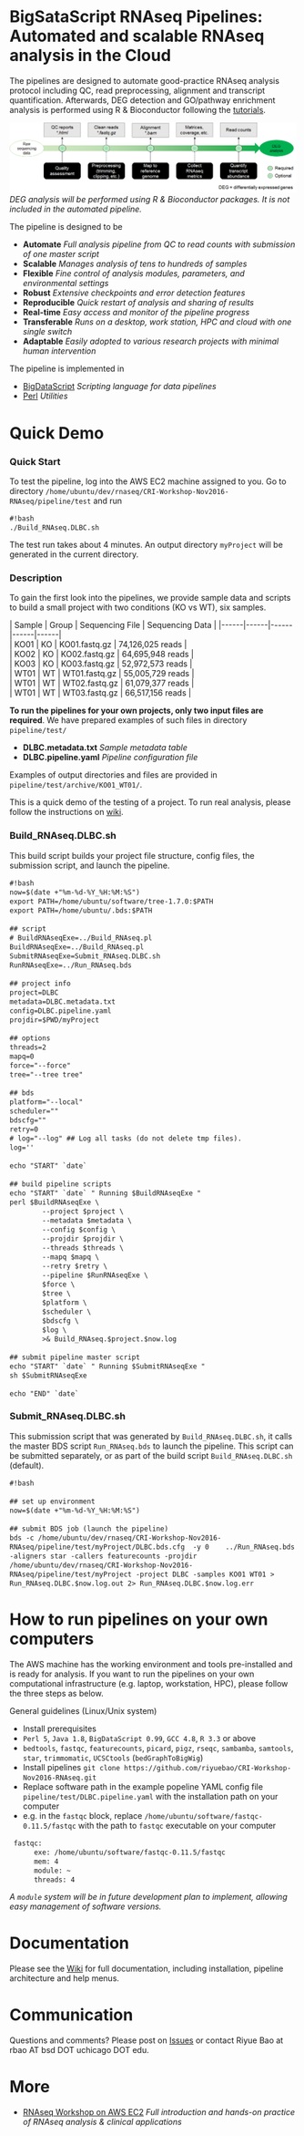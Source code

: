 # BigSataScript RNAseq Pipelines: Automated and scalable RNAseq analysis in the Cloud

The pipelines are designed to automate good-practice RNAseq analysis protocol including QC, read preprocessing, alignment and transcript quantification. Afterwards, DEG detection and GO/pathway enrichment analysis is performed using R & Bioconductor following the [tutorials](https://github.com/riyuebao/CRI-Workshop-Nov2016-RNAseq/blob/master/Run_RNAseq.tutorial.rendered.ipynb).

![GitHub Logo](https://github.com/cribioinfo/CRI-Workshop-AMIA-2016-RNAseq/blob/master/notebook_ext/ipynb_data/assets/Figure29.png)
*DEG analysis will be performed using R & Bioconductor packages. It is not included in the automated pipeline.*

The pipeline is designed to be

* **Automate** *Full analysis pipeline from QC to read counts with submission of one master script*
* **Scalable** *Manages analysis of tens to hundreds of samples*
* **Flexible** *Fine control of analysis modules, parameters, and environmental settings*
* **Robust** *Extensive checkpoints and error detection features*
* **Reproducible** *Quick restart of analysis and sharing of results*
* **Real-time** *Easy access and monitor of the pipeline progress*
* **Transferable** *Runs on a desktop, work station, HPC and cloud with one single switch*
* **Adaptable** *Easily adopted to various research projects with minimal human intervention*

The pipeline is implemented in 

* [BigDataScript](http://pcingola.github.io/BigDataScript/) *Scripting language for data pipelines*
* [Perl](https://www.perl.org/) *Utilities*

# Quick Demo

### Quick Start

To test the pipeline, log into the AWS EC2 machine assigned to you. 
Go to directory `/home/ubuntu/dev/rnaseq/CRI-Workshop-Nov2016-RNAseq/pipeline/test` and run 
 
```
#!bash
./Build_RNAseq.DLBC.sh
```

The test run takes about 4 minutes. An output directory `myProject` will be generated in the current directory. 

### Description

To gain the first look into the pipelines, we provide sample data and scripts to build a small project with two conditions (KO vs WT), six samples.

| Sample | Group | Sequencing File | Sequencing Data |
|------|------|------|------|------|   
| KO01 | KO | KO01.fastq.gz | 74,126,025 reads |   
| KO02 | KO | KO02.fastq.gz | 64,695,948 reads |   
| KO03 | KO | KO03.fastq.gz | 52,972,573 reads |   
| WT01 | WT | WT01.fastq.gz | 55,005,729 reads |   
| WT01 | WT | WT02.fastq.gz | 61,079,377 reads |   
| WT01 | WT | WT03.fastq.gz | 66,517,156 reads | 

**To run the pipelines for your own projects, only two input files are required**. We have prepared examples of such files in directory `pipeline/test/`

* **DLBC.metadata.txt** *Sample metadata table*
* **DLBC.pipeline.yaml** *Pipeline configuration file*

Examples of output directories and files are provided in `pipeline/test/archive/KO01_WT01/`. 

This is a quick demo of the testing of a project. To run real analysis, please follow the instructions on [wiki](https://github.com/riyuebao/CRI-Workshop-Nov2016-RNAseq/wiki).

### Build_RNAseq.DLBC.sh

This build script builds your project file structure, config files, the submission script, and launch the pipeline.

```
#!bash
now=$(date +"%m-%d-%Y_%H:%M:%S")
export PATH=/home/ubuntu/software/tree-1.7.0:$PATH
export PATH=/home/ubuntu/.bds:$PATH

## script
# BuildRNAseqExe=../Build_RNAseq.pl
BuildRNAseqExe=../Build_RNAseq.pl
SubmitRNAseqExe=Submit_RNAseq.DLBC.sh
RunRNAseqExe=../Run_RNAseq.bds

## project info
project=DLBC
metadata=DLBC.metadata.txt
config=DLBC.pipeline.yaml
projdir=$PWD/myProject

## options
threads=2
mapq=0
force="--force"
tree="--tree tree"

## bds
platform="--local"
scheduler=""
bdscfg=""
retry=0
# log="--log" ## Log all tasks (do not delete tmp files).
log=''

echo "START" `date`

## build pipeline scripts
echo "START" `date` " Running $BuildRNAseqExe "
perl $BuildRNAseqExe \
        --project $project \
        --metadata $metadata \
        --config $config \
        --projdir $projdir \
        --threads $threads \
        --mapq $mapq \
        --retry $retry \
        --pipeline $RunRNAseqExe \
        $force \
        $tree \
        $platform \
        $scheduler \
        $bdscfg \
        $log \
        >& Build_RNAseq.$project.$now.log

## submit pipeline master script
echo "START" `date` " Running $SubmitRNAseqExe "
sh $SubmitRNAseqExe

echo "END" `date`
```

### Submit_RNAseq.DLBC.sh

This submission script that was generated by `Build_RNAseq.DLBC.sh`, it calls the master BDS script `Run_RNAseq.bds` to launch the pipeline. This script can be submitted separately, or as part of the build script `Build_RNAseq.DLBC.sh` (default).

```
#!bash

## set up environment
now=$(date +"%m-%d-%Y_%H:%M:%S")

## submit BDS job (launch the pipeline)
bds -c /home/ubuntu/dev/rnaseq/CRI-Workshop-Nov2016-RNAseq/pipeline/test/myProject/DLBC.bds.cfg  -y 0    ../Run_RNAseq.bds -aligners star -callers featurecounts -projdir /home/ubuntu/dev/rnaseq/CRI-Workshop-Nov2016-RNAseq/pipeline/test/myProject -project DLBC -samples KO01 WT01 > Run_RNAseq.DLBC.$now.log.out 2> Run_RNAseq.DLBC.$now.log.err
```

# How to run pipelines on your own computers

The AWS machine has the working environment and tools pre-installed and is ready for analysis. If you want to run the pipelines on your own computational infrastructure (e.g. laptop, workstation, HPC), please follow the three steps as below.

General guidelines (Linux/Unix system)
* Install prerequisites
 * `Perl 5`, `Java 1.8`, `BigDataScript 0.99`, `GCC 4.8`, `R 3.3` or above
 * `bedtools`, `fastqc`, `featurecounts`, `picard`, `pigz`, `rseqc`, `sambamba`, `samtools`, `star`, `trimmomatic`, `UCSCtools` (`bedGraphToBigWig`)
* Install pipelines
 `git clone https://github.com/riyuebao/CRI-Workshop-Nov2016-RNAseq.git`
* Replace software path in the example popeline YAML config file `pipeline/test/DLBC.pipeline.yaml` with the installation path on your computer
 * e.g. in the `fastqc` block, replace `/home/ubuntu/software/fastqc-0.11.5/fastqc` with the path to `fastqc` executable on your computer     
```
 fastqc:
      exe: /home/ubuntu/software/fastqc-0.11.5/fastqc
      mem: 4
      module: ~
      threads: 4
```
  *A `module` system will be in future development plan to implement, allowing easy management of software versions.*

# Documentation

Please see the [Wiki](https://github.com/riyuebao/CRI-Workshop-Nov2016-RNAseq/wiki) for full documentation, including installation, pipeline architecture and help menus.

# Communication

Questions and comments? Please post on [Issues](https://github.com/riyuebao/CRI-Workshop-Nov2016-RNAseq/issues) or contact Riyue Bao at rbao AT bsd DOT uchicago DOT edu.

# More

* [RNAseq Workshop on AWS EC2](https://github.com/riyuebao/CRI-Workshop-Nov2016-RNAseq/blob/master/Run_RNAseq.tutorial.rendered.ipynb) *Full introduction and hands-on practice of RNAseq analysis & clinical applications*
